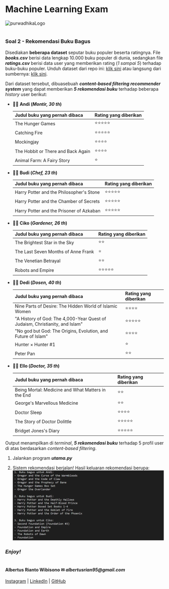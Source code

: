 # Machine Learning Exam

![purwadhikaLogo](https://d1ah56qj523gwb.cloudfront.net/uploads/organizations/logos/1538557444-kcgv11HXelvcOnlyrGcEpfwAf6hbPMhC.png)
#

### **Soal 2 - Rekomendasi Buku Bagus**

Disediakan __beberapa dataset__ seputar buku populer beserta ratingnya. File **_books.csv_** berisi data lengkap 10.000 buku populer di dunia, sedangkan file _**ratings.csv**_ berisi data user yang memberikan rating (_1 sampai 5_) terhadap buku-buku populer. Unduh dataset dari repo ini: [klik sini](./Dataset_2) atau langsung dari sumbernya: [klik sini](https://github.com/zygmuntz/goodbooks-10k).

Dari dataset tersebut, dibuasebuah __*content-based filtering recommender system*__ yang dapat memberikan __*5 rekomendasi buku*__ terhadap beberapa _history_ user berikut:

- 👨‍🔧 __Andi (*Montir, 30 th*)__

    Judul buku yang pernah dibaca | Rating yang diberikan
    -----|-----
    The Hunger Games | ⭐⭐⭐⭐⭐
    Catching Fire | ⭐⭐⭐⭐⭐
    Mockingjay | ⭐⭐⭐⭐
    The Hobbit or There and Back Again | ⭐⭐⭐⭐
    Animal Farm: A Fairy Story | ⭐

- 👨‍🍳 __Budi (*Chef, 23 th*)__

    Judul buku yang pernah dibaca | Rating yang diberikan
    -----|-----
    Harry Potter and the Philosopher's Stone | ⭐⭐⭐⭐⭐
    Harry Potter and the Chamber of Secrets | ⭐⭐⭐⭐⭐
    Harry Potter and the Prisoner of Azkaban | ⭐⭐⭐⭐⭐
    
- 👨‍🌾 __Ciko (*Gardener, 26 th*)__

    Judul buku yang pernah dibaca | Rating yang diberikan
    -----|-----
    The Brightest Star in the Sky | ⭐⭐
    The Last Seven Months of Anne Frank | ⭐
    The Venetian Betrayal | ⭐⭐
    Robots and Empire | ⭐⭐⭐⭐⭐

- 👨‍🎓 __Dedi (*Dosen, 40 th*)__

    Judul buku yang pernah dibaca | Rating yang diberikan
    -----|-----
    Nine Parts of Desire: The Hidden World of Islamic Women | ⭐⭐⭐⭐
    "A History of God: The 4,000-Year Quest of Judaism, Christianity, and Islam" | ⭐⭐⭐⭐⭐
    "No god but God: The Origins, Evolution, and Future of Islam" | ⭐⭐⭐⭐
    Hunter × Hunter #1 | ⭐ 
    Peter Pan | ⭐⭐

- 👨‍⚕ __Ello (*Doctor, 35 th*)__

    Judul buku yang pernah dibaca | Rating yang diberikan
    -----|-----
    Being Mortal: Medicine and What Matters in the End | ⭐⭐ 
    George's Marvellous Medicine | ⭐⭐
    Doctor Sleep | ⭐⭐⭐⭐
    The Story of Doctor Dolittle | ⭐⭐⭐⭐⭐
    Bridget Jones's Diary | ⭐⭐⭐⭐⭐

Output menampilkan di _terminal_, __*5 rekomendasi buku*__ terhadap 5 profil user di atas berdasarkan _content-based filtering_.

1. Jalankan program _**utama.py**_

2. Sistem rekomendasi berjalan! Hasil keluaran rekomendasi berupa:
    ![ss1](./ss1.png)

### **_Enjoy!_**

#

#### Albertus Rianto Wibisono ✉ _albertusrian95@gmail.com_

[Instagram](https://www.instagram.com/rian__wibisono) | 
[LinkedIn](https://www.linkedin.com/in/albertusrian95/) |
[GitHub](https://www.github.com/RiantoWibisono)